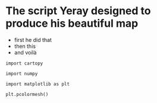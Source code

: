 # The script Yeray designed to produce his beautiful map

- first he did that
- then this
- and voilà

```
import cartopy

import numpy

import matplotlib as plt

plt.pcolormesh()

```

